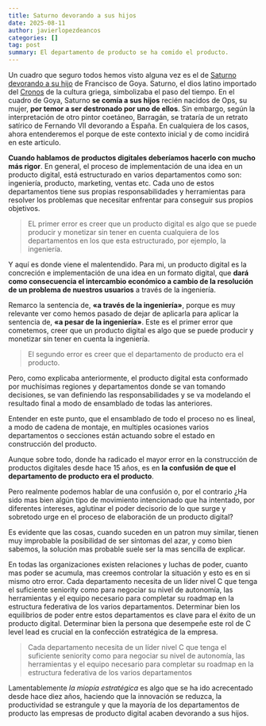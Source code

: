 ```yaml
---
title: Saturno devorando a sus hijos
date: 2025-08-11
author: javierlopezdeancos
categories: []
tag: post
summary: El departamento de producto se ha comido el producto.
---
```


Un cuadro que seguro todos hemos visto alguna vez es el de [Saturno devorando a su hijo](https://es.wikipedia.org/wiki/Saturno_devorando_a_su_hijo) de Francisco de Goya. Saturno, el dios latino importado del [Cronos](https://es.wikipedia.org/wiki/Crono) de la cultura griega, simbolizaba el paso del tiempo. En el cuadro de Goya, Saturno **se comía a sus hijos** recién nacidos de Ops, su mujer, **por temor a ser destronado por uno de ellos**. Sin embargo, según la interpretación de otro pintor coetáneo, Barragán, se trataría de un retrato satírico de Fernando VII devorando a España. En cualquiera de los casos, ahora entenderemos el porque de este contexto inicial y de como incidirá en este articulo.

**Cuando hablamos de productos digitales deberíamos hacerlo con mucho más rigor**. En general, el proceso de implementación de una idea en un producto digital, está estructurado en varios departamentos como son: ingeniería, producto, marketing, ventas etc. Cada uno de estos departamentos tiene sus propias responsabilidades y herramientas para resolver los problemas que necesitar enfrentar para conseguir sus propios objetivos.

> EL primer error es creer que un producto digital es algo que se puede producir y monetizar sin tener en cuenta cualquiera de los departamentos en los que esta estructurado, por ejemplo, la ingeniería.

Y aquí es donde viene el malentendido. Para mi, un producto digital es la concreción e implementación de una idea en un formato digital, que **dará como consecuencia el intercambio económico a cambio de la resolución de un problema de nuestros usuarios** a través de la ingeniería.

Remarco la sentencia de, **«a través de la ingeniería»**, porque es muy relevante ver como hemos pasado de dejar de aplicarla para aplicar la sentencia de, **«a pesar de la ingeniería»**. Este es el primer error que cometemos, creer que un producto digital es algo que se puede producir y monetizar sin tener en cuenta la ingeniería.

> El segundo error es creer que el departamento de producto era el producto.

Pero, como explicaba anteriormente, el producto digital esta conformado por muchísimas regiones y departamentos donde se van tomando decisiones, se van definiendo las responsabilidades y se va modelando el resultado final a modo de ensamblado de todas las anteriores.

Entender en este punto, que el ensamblado de todo el proceso no es lineal, a modo de cadena de montaje, en multiples ocasiones varios departamentos o secciones están actuando sobre el estado en construcción del producto.

Aunque sobre todo, donde ha radicado el mayor error en la construcción de productos digitales desde hace 15 años, es en **la confusión de que el departamento de producto era el producto**.

Pero realmente podemos hablar de una confusión o, por el contrario ¿Ha sido mas bien algún tipo de movimiento intencionado que ha intentado, por diferentes intereses, aglutinar el poder decisorio de lo que surge y sobretodo urge en el proceso de elaboración de un producto digital?

Es evidente que las cosas, cuando suceden en un patron muy similar, tienen muy improbable la posibilidad de ser síntomas del azar, y como bien sabemos, la solución mas probable suele ser la mas sencilla de explicar.

En todas las organizaciones existen relaciones y luchas de poder, cuanto mas poder se acumula, mas creemos controlar la situación y esto es en si mismo otro error. Cada departamento necesita de un líder nivel C que tenga el suficiente seniority como para negociar su nivel de autonomía, las herramientas y el equipo necesario para completar su roadmap en la estructura federativa de los varios departamentos. Determinar bien los equilibrios de poder entre estos departamentos es clave para el éxito de un producto digital. Determinar bien la persona que desempeñe este rol de C level lead es crucial en la confección estratégica de la empresa.

> Cada departamento necesita de un líder nivel C que tenga el suficiente seniority como para negociar su nivel de autonomía, las herramientas y el equipo necesario para completar su roadmap en la estructura federativa de los varios departamentos

Lamentablemente *la miopía estratégica* es algo que se ha ido acrecentado desde hace diez años, haciendo que la innovación se reduzca, la productividad se estrangule y que la mayoría de los departamentos de producto las empresas de producto digital acaben devorando a sus hijos.
